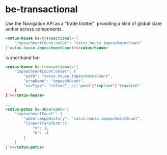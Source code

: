 # be-transactional

Use the Navigation API as a "trade blotter", providing a kind of global state unifier across components.

```html
<cotus-house be-transactional='{
    "impeachmentCount:onSet": "cotus.house.impeachmentCount"
}'cotus.house.impeachmentCount></cotus-house>
```

is shorthand for:

```html
<cotus-house be-transactional='{
    "impeachmentCount:onSet": {
        "path": "cotus.house.impeachmentCount",
        "propName": "impeachCount",
        "navType": "reload", //|'push'|'replace'|'traverse'
    }
}'></cotus-house>

...
<cotus-potus be-observant='{
    "impeachmentCount": {
        "observeAppHistory": "cotus.house.impeachmentCount",
        "linearTransform":{
            "m": 1,
            "b": -4
        }
    }
}'></cotus-potus>
```